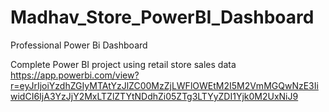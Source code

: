 # Madhav_Store_PowerBI_Dashboard
Professional Power Bi Dashboard

Complete Power BI project using retail store sales data 
https://app.powerbi.com/view?r=eyJrIjoiYzdhZGIyMTAtYzJlZC00MzZjLWFlOWEtM2I5M2VmMGQwNzE3IiwidCI6IjA3YzJjY2MxLTZlZTYtNDdhZi05ZTg3LTYyZDI1Yjk0M2UxNiJ9

